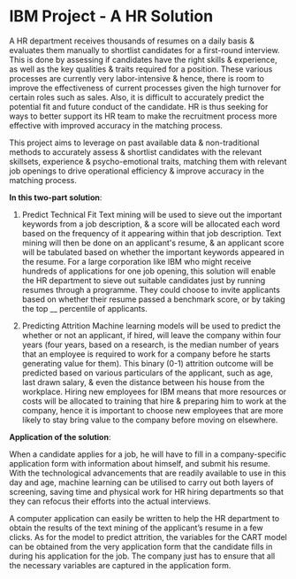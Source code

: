 # IBM Project - A HR Solution

A HR department receives thousands of resumes on a daily basis & evaluates them manually to shortlist candidates for a first-round interview. This is done by assessing if candidates have the right skills & experience, as well as the key qualities & traits required for a position. These various processes are currently very labor-intensive & hence, there is room to improve the effectiveness of current processes given the high turnover for certain roles such as sales. Also, it is difficult to accurately predict the potential fit and future conduct of the candidate. HR is thus seeking for ways to better support its HR team to make the recruitment process more effective with improved accuracy in the matching process.

This project aims to leverage on past available data & non-traditional methods to accurately assess & shortlist candidates with the relevant skillsets, experience & psycho-emotional traits, matching them with relevant job openings to drive operational efficiency & improve accuracy in the matching process.

**In this two-part solution**:

1. Predict Technical Fit
Text mining will be used to sieve out the important keywords from a job description, & a score will be allocated each word based on the frequency of it appearing within that job description. Text mining will then be done on an applicant's resume, & an applicant score will be tabulated based on whether the important keywords appeared in the resume. For a large corporation like IBM who might receive hundreds of applications for one job opening, this solution will enable the HR department to sieve out suitable candidates just by running resumes through a programme. They could choose to invite applicants based on whether their resume passed a benchmark score, or by taking the top __ percentile of applicants.

2. Predicting Attrition
Machine learning models will be used to predict the whether or not an applicant, if hired, will leave the company within four years (four years, based on a research, is the median number of years that an employee is required to work for a company before he starts generating value for them). This binary (0-1) attrition outcome will be predicted based on various particulars of the applicant, such as age, last drawn salary, & even the distance between his house from the workplace. Hiring new employees for IBM means that more resources or costs will be allocated to training that hire & preparing him to work at the company, hence it is important to choose new employees that are more likely to stay bring value to the company before moving on elsewhere.

**Application of the solution**:

When a candidate applies for a job, he will have to fill in a company-specific application form with information about himself, and submit his resume. With the technological advancements that are readily available to use in this day and age, machine learning can be utilised to carry out both layers of screening, saving time and physical work for HR hiring departments so that they can refocus their efforts into the actual interviews.

A computer application can easily be written to help the HR department to obtain the results of the text mining of the applicant’s resume in a few clicks. As for the model to predict attrition, the variables for the CART model can be obtained from the very application form that the candidate fills in during his application for the job. The company just has to ensure that all the necessary variables are captured in the application form.
